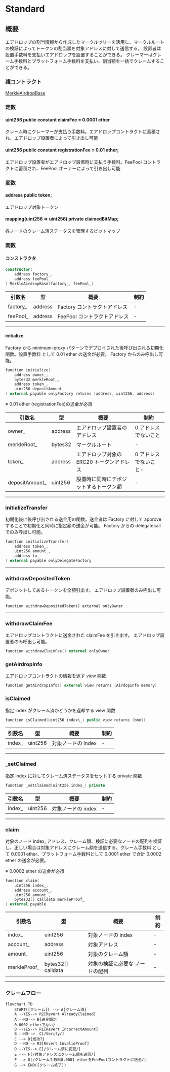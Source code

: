# Standard

## 概要

エアドロップの割当情報から作成したマークルツリーを活用し、マークルルートの検証によってトークンの割当額を対象アドレスに対して送信する。
設置者は設置手数料を支払いエアドロップを設置することができる。
クレーマーはクレーム手数料とプラットフォーム手数料を支払い、割当額を一括でクレームすることができる。

### 親コントラクト

[MerkleAirdropBase](../MerkleAirdropBase/index.md)

### 定数

#### uint256 public constant claimFee = 0.0001 ether

クレーム時にクレーマーが支払う手数料。エアドロップコントラクトに蓄積され、エアドロップ設置者によって引き出し可能

#### uint256 public constant registrationFee = 0.01 ether;

エアドロップ設置者がエアドロップ設置時に支払う手数料。FeePool コントラクトに蓄積され、FeePool オーナーによって引き出し可能

### 変数

#### address public token;

エアドロップ対象トークン

#### mapping(uint256 => uint256) private claimedBitMap;

各ノードのクレーム済ステータスを管理するビットマップ

### 関数

#### コンストラクタ

```kotlin
constructor(
    address factory_,
    address feePool_
) MerkleAirdropBase(factory_, feePool_)
```

| 引数名    | 型      | 概要                         | 制約 |
| --------- | ------- | ---------------------------- | ---- |
| factory\_ | address | Factory コントラクトアドレス | -    |
| feePool\_ | address | FeePool コントラクトアドレス | -    |

---

#### initialize

Factory から minimum-proxy パターンでデプロイされた後呼び出される初期化関数。設置手数料 として 0.01 ether の送金が必要。
Factory からのみ呼出し可能。

```kotlin
function initialize(
    address owner_,
    bytes32 merkleRoot_,
    address token_,
    uint256 depositAmount_
) external payable onlyFactory returns (address, uint256, address)
```

※ 0.01 ether (registrationFee)の送金が必須

| 引数名          | 型      | 概要                                      | 制約                  |
| --------------- | ------- | ----------------------------------------- | --------------------- |
| owner\_         | address | エアドロップ設置者のアドレス              | 0 アドレスでないこと  |
| merkleRoot\_    | bytes32 | マークルルート                            | -                     |
| token\_         | address | エアドロップ対象の ERC20 トークンアドレス | 0 アドレスでないこと- |
| depositAmount\_ | uint256 | 設置時に同時にデポジットするトークン額    | -                     |

---

### initializeTransfer

初期化後に後呼び出される送金用の関数。送金者は Factory に対して approve することで初期化と同時に指定額の送金が可能。
Factory からの delegatecall でのみ呼出し可能。

```kotlin
function initializeTransfer(
    address token_,
    uint256 amount_,
    address to_
) external payable onlyDelegateFactory
```

---

### withdrawDepositedToken

デポジットしてあるトークンを全額引出す。
エアドロップ設置者のみ呼出し可能。

```
function withdrawDepositedToken() external onlyOwner
```

---

### withdrawClaimFee

エアドロップコントラクトに送金された claimFee を引き出す。
エアドロップ設置者のみ呼出し可能。

```kotlin
function withdrawClaimFee() external onlyOwner
```

### getAirdropInfo

エアドロップコントラクトの情報を返す view 関数

```kotlin
function getAirdropInfo() external view returns (AirdopInfo memory)
```

### isClaimed

指定 index がクレーム済かどうかを返却する view 関数

```kotlin
function isClaimed(uint256 index\_) public view returns (bool)
```

| 引数名  | 型      | 概要               | 制約 |
| ------- | ------- | ------------------ | ---- |
| index\_ | uint256 | 対象ノードの index | -    |

---

### \_setClaimed

指定 index に対してクレーム済ステータスをセットする private 関数

```kotlin
function _setClaimed(uint256 index_) private
```

| 引数名  | 型      | 概要               | 制約 |
| ------- | ------- | ------------------ | ---- |
| index\_ | uint256 | 対象ノードの index | -    |

---

### claim

対象のノード index, アドレス、クレーム額、検証に必要なノードの配列を検証し、正しい場合は対象アドレスにクレーム額を送信する。クレーム手数料 として 0.0001 ether、プラットフォーム手数料として 0.0001 ether で合計 0.0002 ether の送金が必要。

※ 0.0002 ether の送金が必須

```kotlin
function claim(
    uint256 index_,
    address account_,
    uint256 amount_,
    bytes32[] calldata merkleProof_
) external payable
```

| 引数名        | 型                 | 概要                            | 制約 |
| ------------- | ------------------ | ------------------------------- | ---- |
| index\_       | uint256            | 対象ノードの index              | -    |
| account\_     | address            | 対象アドレス                    | -    |
| amount\_      | uint256            | 対象のクレーム額                | -    |
| merkleProof\_ | bytes32[] calldata | 対象の検証に必要な ノードの配列 | -    |

---

### クレームフロー

```mermaid
flowchart TD
    START([クレーム]) --> A{クレーム済}
    A --YES--> R2[Revert AlreadyClaimed]
    A --NO--> B{送金額が
    0.0002 etherでない}
    B --YES--> R1[Revert IncorrectAmount]
    B --NO-->  C[/Verify/]
    C --> D{成功?}
    D --NO--> R3[Revert InvalidProof]
    D --YES--> E[/クレーム済に変更/]
    E --> F[/対象アドレスにクレーム額を送信/]
    F --> G[/クレーム手数料0.0001 etherをFeePoolコントラクトに送金/]
    G --> END([クレーム終了])
```
